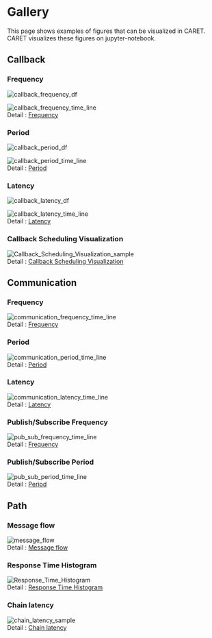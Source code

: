 # Gallery

This page shows examples of figures that can be visualized in CARET.
CARET visualizes these figures on jupyter-notebook.

## Callback

### Frequency

![callback_frequency_df](./imgs/callback_frequency_df.png)

![callback_frequency_time_line](./imgs/callback_frequency_time_line.png)<br>
Detail : [Frequency](./visualization/visualization_api/callback_information.md#frequency)

### Period

![callback_period_df](./imgs/callback_period_df.png)

![callback_period_time_line](./imgs/callback_period_time_line.png)<br>
Detail : [Period](./visualization/visualization_api/callback_information.md#period)

### Latency

![callback_latency_df](./imgs/callback_latency_df.png)

![callback_latency_time_line](./imgs/callback_latency_time_line.png)<br>
Detail : [Latency](./visualization/visualization_api/callback_information.md#latency)

### Callback Scheduling Visualization

![Callback_Scheduling_Visualization_sample](./imgs/callback_sched_sample.png)<br>
Detail : [Callback Scheduling Visualization](./visualization/visualization_api/callback_scheduling_visualization.md)

## Communication

### Frequency

![communication_frequency_time_line](./imgs/communication_frequency_time_line.png)<br>
Detail : [Frequency](./visualization/visualization_api/communication_information.md#frequency)

### Period

![communication_period_time_line](./imgs/communication_period_time_line.png)<br>
Detail : [Period](./visualization/visualization_api/communication_information.md#period)

### Latency

![communication_latency_time_line](./imgs/communication_latency_time_line.png)<br>
Detail : [Latency](./visualization/visualization_api/communication_information.md#latency)

### Publish/Subscribe Frequency

![pub_sub_frequency_time_line](./imgs/pub_sub_frequency_time_line.png)<br>
Detail : [Frequency](./visualization/visualization_api/pub_sub_information.md#frequency)

### Publish/Subscribe Period

![pub_sub_period_time_line](./imgs/pub_sub_period_time_line.png)<br>
Detail : [Period](./visualization/visualization_api/pub_sub_information.md#period)

## Path

### Message flow

![message_flow](./imgs/message_flow_sample.png)<br>
Detail : [Message flow](./visualization/visualization_api/message_flow.md)

### Response Time Histogram

![Response_Time_Histogram](./imgs/response_time_default_histogram.png)<br>
Detail : [Response Time Histogram](./visualization/visualization_api/response_time.md)

### Chain latency

![chain_latency_sample](./imgs/chain_latency_sample.png)<br>
Detail : [Chain latency](./visualization/visualization_api/chain_latency.md)
